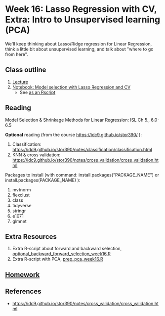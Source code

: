 # Week 16: Lasso Regression with CV, Extra: Intro to Unsupervised learning (PCA)

We'll keep thinking about Lasso/Ridge regression for Linear Regression, think a little bit about unsupervised learning, and talk about "where to go from here".


## Class outline

 1. [Lecture](lecture16_s2020_toupload.pdf)
 1. [Notebook: Model selection with Lasso Regression and CV](prep_model_selection_week16.ipynb)
    * See [as an Rscript](Rscripts/prep_model_selection_week16.R) 

	

## Reading

Model Selection & Shrinkage Methods for Linear Regression: ISL Ch 5., 6.0-6.5

**Optional** reading (from the course https://idc9.github.io/stor390/ ): 
 1. Classification: https://idc9.github.io/stor390/notes/classification/classification.html
 2. KNN & cross validation: https://idc9.github.io/stor390/notes/cross_validation/cross_validation.html

Packages to install (with command: install.packages("PACKAGE\_NAME") or install.packages(PACKAGE\_NAME) ):
 1. mvtnorm
 2. flexclust
 3. class
 4. tidyverse
 5. stringr
 6. e1071
 7. glmnet
 
## Extra Resources

 1. Extra R-script about forward and backward selection, [optional_backward_forward_selection_week16.R](Rscripts/optional_backward_forward_selection_week16.R)
 1. Extra R-script with PCA, [prep_pca_week16.R](Rscripts/prep_pca_week16.R)

## [Homework](homework.md)

## References
 
 * https://idc9.github.io/stor390/notes/cross_validation/cross_validation.html

